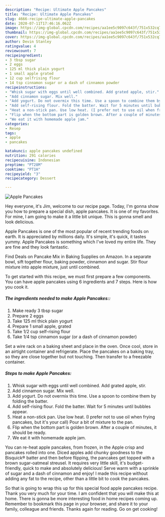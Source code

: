 ```yaml
---
description: "Recipe: Ultimate Apple Pancakes"
title: "Recipe: Ultimate Apple Pancakes"
slug: 4666-recipe-ultimate-apple-pancakes
date: 2020-07-11T17:46:16.062Z
image: https://img-global.cpcdn.com/recipes/aa1ee5c9097c643f/751x532cq70/apple-pancakes-recipe-main-photo.jpg
thumbnail: https://img-global.cpcdn.com/recipes/aa1ee5c9097c643f/751x532cq70/apple-pancakes-recipe-main-photo.jpg
cover: https://img-global.cpcdn.com/recipes/aa1ee5c9097c643f/751x532cq70/apple-pancakes-recipe-main-photo.jpg
author: Devin Stanley
ratingvalue: 4
reviewcount: 7
recipeingredient:
- 3 tbsp sugar
- 2 eggs
- 125 ml thick plain yogurt
- 1 small apple grated
- 12 cup selfrising flour
- 14 tsp cinnamon sugar or a dash of cinnamon powder
recipeinstructions:
- "Whisk sugar with eggs until well combined. Add grated apple, stir."
- "Add cinnamon sugar. Mix well."
- "Add yogurt. Do not overmix this time. Use a spoon to combine them by folding the batter."
- "Add self-rising flour. Fold the batter. Wait for 5 minutes until bubbles appear."
- "Heat a non-stick pan. Use low heat. (I prefer not to use oil when frying pancakes, but it&#39;s your call) Pour a bit of mixture to the pan."
- "Flip when the bottom part is golden brown. After a couple of minutes, it should be ready."
- "We eat it with homemade apple jam."
categories:
- Resep
tags:
- apple
- pancakes

katakunci: apple pancakes undefined
nutrition: 291 calories
recipecuisine: Indonesian
preptime: "PT28M"
cooktime: "PT1H"
recipeyield: "3"
recipecategory: Dessert

---
```



![Apple Pancakes](https://img-global.cpcdn.com/recipes/aa1ee5c9097c643f/751x532cq70/apple-pancakes-recipe-main-photo.jpg)

Hey everyone, it's Jim, welcome to our recipe page. Today, I'm gonna show you how to prepare a special dish, apple pancakes. It is one of my favorites. For mine, I am going to make it a little bit unique. This is gonna smell and look delicious.

Apple Pancakes is one of the most popular of recent trending foods on earth. It is appreciated by millions daily. It's simple, it's quick, it tastes yummy. Apple Pancakes is something which I've loved my entire life. They are fine and they look fantastic.

Find Deals on Pancake Mix in Baking Supplies on Amazon. In a separate bowl, sift together flour, baking powder, cinnamon and sugar. Stir flour mixture into apple mixture, just until combined.


To get started with this recipe, we must first prepare a few components. You can have apple pancakes using 6 ingredients and 7 steps. Here is how you cook it.

##### The ingredients needed to make Apple Pancakes::

1. Make ready 3 tbsp sugar
1. Prepare 2 eggs
1. Take 125 ml thick plain yogurt
1. Prepare 1 small apple, grated
1. Take 1/2 cup self-rising flour
1. Take 1/4 tsp cinnamon sugar (or a dash of cinnamon powder)


Set a wire rack on a baking sheet and place in the oven. Once cool, store in an airtight container and refrigerate. Place the pancakes on a baking tray, so they are close together but not touching. Then transfer to a freezable container. 

##### Steps to make Apple Pancakes:

1. Whisk sugar with eggs until well combined. Add grated apple, stir.
1. Add cinnamon sugar. Mix well.
1. Add yogurt. Do not overmix this time. Use a spoon to combine them by folding the batter.
1. Add self-rising flour. Fold the batter. Wait for 5 minutes until bubbles appear.
1. Heat a non-stick pan. Use low heat. (I prefer not to use oil when frying pancakes, but it&#39;s your call) Pour a bit of mixture to the pan.
1. Flip when the bottom part is golden brown. After a couple of minutes, it should be ready.
1. We eat it with homemade apple jam.


You can re-heat apple pancakes, from frozen, in the Apple crisp and pancakes rolled into one. Diced apples add chunky goodness to the Bisquick® batter and then before flipping, the pancakes get topped with a brown sugar-oatmeal streusel. It requires very little skill, it&#39;s budget-friendly, quick to make and absolutely delicious! Serve warm with a sprinkle of sugar and a dash of cinnamon and enjoy! I made this recipe without adding any fat to the recipe, other than a little bit to cook the pancakes. 

So that is going to wrap this up for this special food apple pancakes recipe. Thank you very much for your time. I am confident that you will make this at home. There is gonna be more interesting food in home recipes coming up. Remember to bookmark this page in your browser, and share it to your family, colleague and friends. Thanks again for reading. Go on get cooking!
